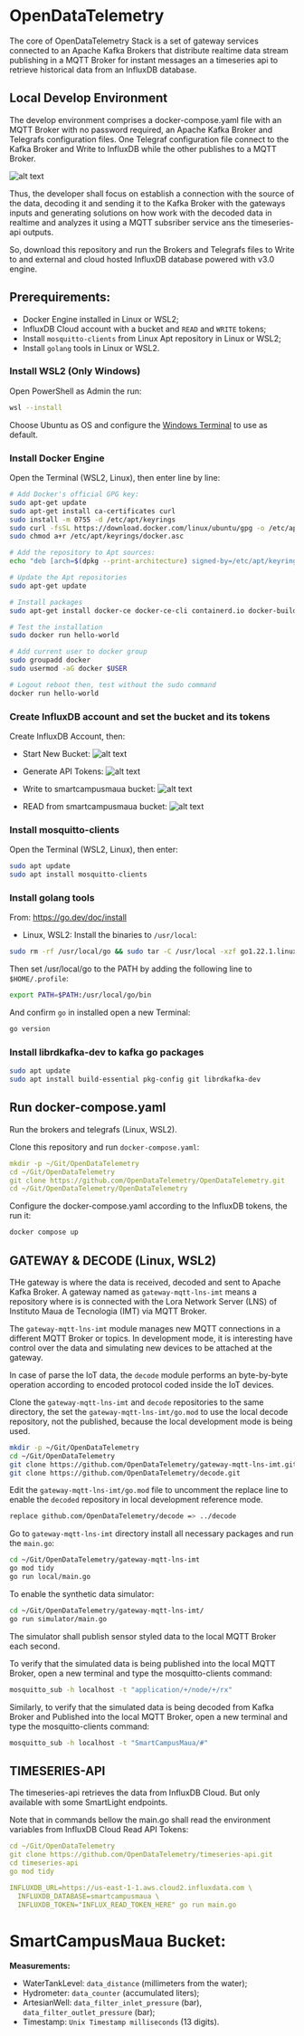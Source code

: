 # OpenDataTelemetry

The core of OpenDataTelemetry Stack is a set of gateway services connected to an Apache Kafka Brokers that distribute realtime data stream publishing in a MQTT Broker for instant messages an a timeseries api to retrieve historical data from an InfluxDB database.

## Local Develop Environment
The develop environment comprises a docker-compose.yaml file with an MQTT Broker with no password required, an Apache Kafka Broker and Telegrafs configuration files. One Telegraf configuration file connect to the Kafka Broker and Write to InfluxDB while the other publishes to a MQTT Broker.

![alt text](image.png)

Thus, the developer shall focus on establish a connection with the source of the data, decoding it and sending it to the Kafka Broker with the gateways inputs and generating solutions on how work with the decoded data in realtime and analyzes it using a MQTT subsriber service ans the timeseries-api outputs. 

So, download this repository and run the Brokers and Telegrafs files to Write to and external and cloud hosted InfluxDB database powered with v3.0 engine.

## Prerequirements:
* Docker Engine installed in Linux or WSL2;
* InfluxDB Cloud account with a bucket and `READ` and `WRITE` tokens;
* Install `mosquitto-clients` from Linux Apt repository in Linux or WSL2;
* Install `golang` tools in Linux or WSL2.

### Install WSL2 (Only Windows)
Open PowerShell as Admin the run:
```bash
wsl --install
```
Choose Ubuntu as OS and configure the [Windows Terminal](https://apps.microsoft.com/detail/9n0dx20hk701?hl=pt-br&gl=BR) to use as default.

### Install Docker Engine
Open the Terminal (WSL2, Linux), then enter line by line:
```bash
# Add Docker's official GPG key:
sudo apt-get update
sudo apt-get install ca-certificates curl
sudo install -m 0755 -d /etc/apt/keyrings
sudo curl -fsSL https://download.docker.com/linux/ubuntu/gpg -o /etc/apt/keyrings/docker.asc
sudo chmod a+r /etc/apt/keyrings/docker.asc

# Add the repository to Apt sources:
echo "deb [arch=$(dpkg --print-architecture) signed-by=/etc/apt/keyrings/docker.asc] https://download.docker.com/linux/ubuntu $(. /etc/os-release && echo "$VERSION_CODENAME") stable" | sudo tee /etc/apt/sources.list.d/docker.list > /dev/null

# Update the Apt repositories
sudo apt-get update

# Install packages
sudo apt-get install docker-ce docker-ce-cli containerd.io docker-buildx-plugin docker-compose-plugin

# Test the installation
sudo docker run hello-world

# Add current user to docker group
sudo groupadd docker
sudo usermod -aG docker $USER

# Logout reboot then, test without the sudo command
docker run hello-world
```

### Create InfluxDB account and set the bucket and its tokens
Create InfluxDB Account, then:
* Start New Bucket:
![alt text](_lib/img/screen-create-bucket.png)

* Generate API Tokens:
![alt text](_lib/img/screen-generate-api-token.png)

* Write to smartcampusmaua bucket:
![alt text](_lib/img/screen-write-token.png)

* READ from smartcampusmaua bucket:
![alt text](_lib/img/screen-read-token.png)

### Install mosquitto-clients
Open the Terminal (WSL2, Linux), then enter:
```bash
sudo apt update
sudo apt install mosquitto-clients
```

### Install golang tools
From: https://go.dev/doc/install

* Linux, WSL2:
Install the binaries to `/usr/local`:
```bash
sudo rm -rf /usr/local/go && sudo tar -C /usr/local -xzf go1.22.1.linux-amd64.tar.gz
```
Then set /usr/local/go to the PATH by adding the following line to `$HOME/.profile`:
```bash
export PATH=$PATH:/usr/local/go/bin
```

And confirm `go` in installed open a new Terminal:
```bash
go version
```

### Install librdkafka-dev to kafka go packages
```bash
sudo apt update
sudo apt install build-essential pkg-config git librdkafka-dev
```

## Run docker-compose.yaml
Run the brokers and telegrafs (Linux, WSL2).

Clone this repository and run `docker-compose.yaml`:
```yaml
mkdir -p ~/Git/OpenDataTelemetry
cd ~/Git/OpenDataTelemetry
git clone https://github.com/OpenDataTelemetry/OpenDataTelemetry.git
cd ~/Git/OpenDataTelemetry/OpenDataTelemetry
```
Configure the docker-compose.yaml according to the InfluxDB tokens, the run it:
```bash
docker compose up
```

## GATEWAY & DECODE (Linux, WSL2)
THe gateway is where the data is received, decoded and sent to Apache Kafka Broker. A gateway named as `gateway-mqtt-lns-imt` means a repository where is is connected with the Lora Network Server (LNS) of Instituto Maua de Tecnologia (IMT) via MQTT Broker.

The `gateway-mqtt-lns-imt` module manages new MQTT connections in a different MQTT Broker or topics. In development mode, it is interesting have control over the data and simulating new devices to be attached at the gateway.

In case of parse the IoT data, the `decode` module performs an byte-by-byte operation according to encoded protocol coded inside the IoT devices.

Clone the `gateway-mqtt-lns-imt` and `decode` repositories to the same directory, the set the `gateway-mqtt-lns-imt/go.mod` to use the local decode repository, not the published, because the local development mode is being used.

```bash
mkdir -p ~/Git/OpenDataTelemetry
cd ~/Git/OpenDataTelemetry
git clone https://github.com/OpenDataTelemetry/gateway-mqtt-lns-imt.git
git clone https://github.com/OpenDataTelemetry/decode.git
```

Edit the `gateway-mqtt-lns-imt/go.mod` file to uncomment the replace line to enable the `decoded` repository in local development reference mode.
```bash
replace github.com/OpenDataTelemetry/decode => ../decode
```

Go to `gateway-mqtt-lns-imt` directory install all necessary packages and run the `main.go`:
```bash
cd ~/Git/OpenDataTelemetry/gateway-mqtt-lns-imt
go mod tidy
go run local/main.go
```

To enable the synthetic data simulator:
```bash
cd ~/Git/OpenDataTelemetry/gateway-mqtt-lns-imt/
go run simulator/main.go
```
The simulator shall publish sensor styled data to the local MQTT Broker each second.

To verify that the simulated data is being published into the local MQTT Broker, open a new terminal and type the mosquitto-clients command:
```bash
mosquitto_sub -h localhost -t "application/+/node/+/rx"
```

Similarly, to verify that the simulated data is being decoded from Kafka Broker and Published into the local MQTT Broker, open a new terminal and type the mosquitto-clients command:
```bash
mosquitto_sub -h localhost -t "SmartCampusMaua/#"
```

## TIMESERIES-API
The timeseries-api retrieves the data from InfluxDB Cloud. But only available with some SmartLight endpoints.

Note that in commands bellow the main.go shall read the environment variables from InfluxDB Cloud Read API Tokens:
```yaml
cd ~/Git/OpenDataTelemetry
git clone https://github.com/OpenDataTelemetry/timeseries-api.git 
cd timeseries-api
go mod tidy

INFLUXDB_URL=https://us-east-1-1.aws.cloud2.influxdata.com \
  INFLUXDB_DATABASE=smartcampusmaua \
  INFLUXDB_TOKEN="INFLUX_READ_TOKEN_HERE" go run main.go
```

# SmartCampusMaua Bucket:
**Measurements:**
* WaterTankLevel: `data_distance` (millimeters from the water); 
* Hydrometer: `data_counter` (accumulated liters); 
* ArtesianWell: `data_filter_inlet_pressure` (bar), `data_filter_outlet_pressure` (bar);
* Timestamp: `Unix Timestamp milliseconds` (13 digits).






